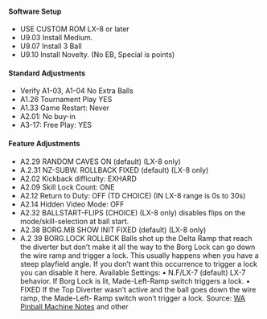 #### Software Setup
-   USE CUSTOM ROM LX-8 or later
-   U9.03 Install Medium.
-   U9.07 Install 3 Ball
-   U9.10 Install Novelty. (No EB, Special is points)
#### Standard Adjustments
-   Verify A1-03, A1-04 No Extra Balls
-   A1.26 Tournament Play YES
-   A1.33 Game Restart: Never
-   A2.01: No buy-in
-   A3-17: Free Play: YES
#### Feature Adjustments
-   A2.29 RANDOM CAVES ON (default) (LX-8 only)
  - A.2.31 NZ-SUBW. ROLLBACK FIXED (default) (LX-8 only)
-   A2.02 Kickback difficulty: EXHARD
-   A2.09 Skill Lock Count: ONE
-   A2.12 Return to Duty: OFF (TD CHOICE) (IN LX-8 range is 0s to 30s)
-   A2.14 Hidden Video Mode: OFF
-   A2.32 BALLSTART-FLIPS (CHOICE) (LX-8 only) disables flips on the mode/skill-selection at ball start.
-   A2.38 BORG.MB SHOW INIT FIXED (default) (LX-8 only)
  - A.2 39 BORG.LOCK ROLLBCK
    Balls shot up the Delta Ramp that reach the diverter but don’t make it all the way to the Borg Lock
    can go down the wire ramp and trigger a lock. This usually happens when you have a steep
    playfield angle. If you don’t want this occurrence to trigger a lock you can disable it here.
    Available Settings:
    • N.F/LX-7 (default)
    LX-7 behavior. If Borg Lock is lit, Made-Left-Ramp switch triggers a lock.
    • FIXED
    If the Top Diverter wasn’t active and the ball goes down the wire ramp, the Made-Left-
    Ramp switch won’t trigger a lock.
  Source: [WA Pinball Machine Notes](http://wapinball.net/setups/) and other

